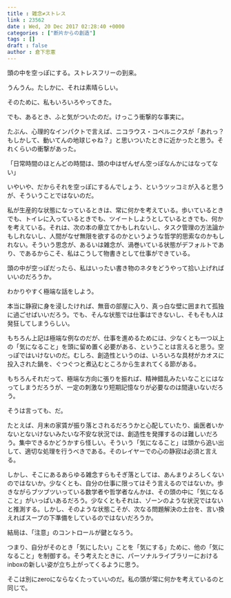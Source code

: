```yaml
---
title : 雑念≠ストレス
link : 23562
date : Wed, 20 Dec 2017 02:28:40 +0000
categories : ["断片からの創造"]
tags : []
draft : false
author : 倉下忠憲
---
```


頭の中を空っぽにする。ストレスフリーの到来。

うんうん。たしかに、それは素晴らしい。

そのために、私もいろいろやってきた。

でも、あるとき、ふと気がついたのだ。けっこう衝撃的な事実に。

たぶん、心理的なインパクトで言えば、ニコラウス・コペルニクスが「あれっ？　もしかして、動いてんの地球じゃね？」と思いついたときに近かったと思う。それくらいの衝撃があった。

「日常時間のほとんどの時間は、頭の中はぜんぜん空っぽなんかにはなってない」

いやいや、だからそれを空っぽにするんでしょう、というツッコミが入ると思うが、そういうことではないのだ。

私が生産的な状態になっているときは、常に何かを考えている。歩いているときでも、トイレに入っているときでも、ツイートしようとしているときでも、何かを考えている。それは、次の本の章立てかもしれないし、タスク管理の方法論かもしれないし、人間がなぜ無限を欲するのかというような哲学的思索なのかもしれない。そういう思念が、あるいは雑念が、渦巻いている状態がデフォルトであり、であるからこそ、私はこうして物書きとして仕事ができている。

頭の中が空っぽだったら、私はいったい書き物のネタをどうやって拾い上げればいいのだろうか。

わかりやすく極端な話をしよう。

本当に静寂に身を浸したければ、無音の部屋に入り、真っ白な壁に囲まれて孤独に過ごせばいいだろう。でも、そんな状態では仕事はできないし、そもそも人は発狂してしまうらしい。

もちろん上記は極端な例なのだが、仕事を進めるためには、少なくとも一つ以上の「気になること」を頭に留め置く必要がある、ということは言えると思う。空っぽではいけないのだ。むしろ、創造性というのは、いろいろな具材がカオスに投入された鍋を、ぐつぐつと煮込むところから生まれてくる節がある。

もちろんそれだって、極端な方向に張りを振れば、精神錯乱みたいなことにはなってしまうだろうが、一定の刺激なり短期記憶なりが必要なのは間違いないだろう。

そうは言っても、だ。

たとえば、月末の家賃が振り落とされるだろうかと心配していたり、歯医者いかないとないけないみたいな不安な状況では、創造性を発揮するのは難しいだろう。集中できるかどうかすら怪しい。そういう「気になること」は頭から追い出して、適切な処理を行うべきである。そのレイヤーでの心の静寂は必須と言える。

しかし、そこにあるあらゆる雑念すらもそぎ落としては、あんまりよろしくないのではないか。少なくとも、自分の仕事に限ってはそう言えるのではないか。歩きながらブツブツいっている数学者や哲学者なんかは、その頭の中に「気になること」がいっぱいあるだろう。少なくともそれは、ゾーンのような状況ではないと推測する。しかし、そのような状態こそが、次なる問題解決の土台を、言い換えればスープの下準備をしているのではないだろうか。

結局は、「注意」のコントロールが鍵となろう。

つまり、自分がそのとき「気にしたい」ことを「気にする」ために、他の「気になること」を制御する。そう考えたときに、パーソナルライブラリーにおけるinboxの新しい姿が立ち上がってくるように思う。

そこは別にzeroにならなくたっていいのだ。私の頭が常に何かを考えているのと同じで。